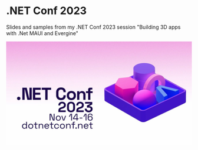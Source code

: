 # .NET Conf 2023

Slides and samples from my .NET Conf 2023 session "Building 3D apps with .Net MAUI and Evergine"

![dotnetconf2023](images/dotnetconf2023.jpg)